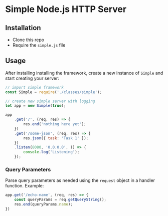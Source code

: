 # Simple Node.js HTTP Server

## Installation

* Clone this repo
* Require the `simple.js` file

## Usage

After installing installing the framework, create a new instance of `Simple` and start creating your server:

```javascript
// import simple framework
const Simple = require('./classes/simple');

// create new simple server with logging
let app = new Simple(true);

app
    .get('/', (req, res) => {
        res.end('nothing here yet');
    })
    .get('/some-json', (req, res) => {
        res.json({ task: 'Task 1' });
    })
    .listen(8080, '0.0.0.0', () => {
        console.log('Listening');
    });
```

### Query Parameters

Parse query parameters as needed using the `request` object in a handler function. Example:

```javascript
app.get('/echo-name', (req, res) => {
    const queryParams = req.getQueryString();
    res.end(queryParams.name);
})
```
